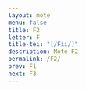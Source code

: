 ```yaml
---
layout: mote
menu: false
title: F2
letter: F
title-tei: "[/Fii/]"
description: Mote F2
permalink: /F2/
prev: F1
next: F3
---
```

